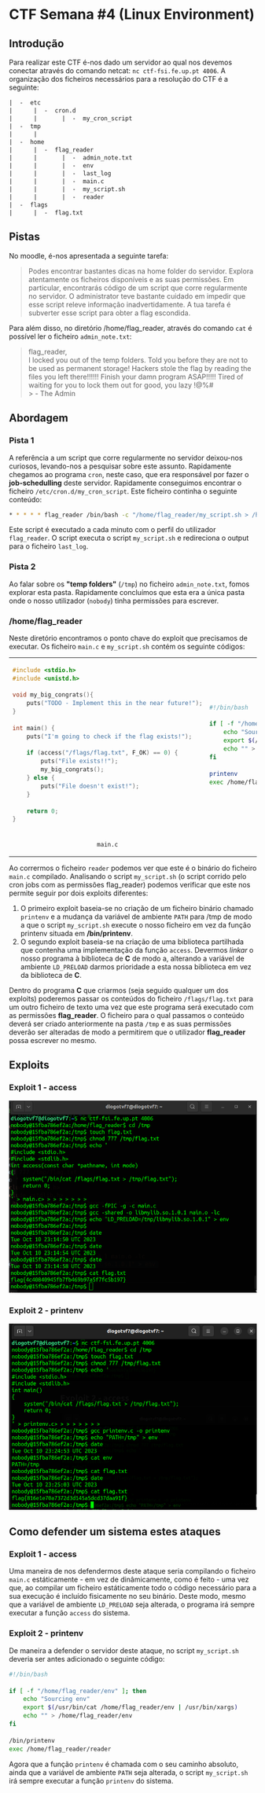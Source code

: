 # CTF Semana #4 (Linux Environment)

## Introdução

Para realizar este CTF é-nos dado um servidor ao qual nos devemos conectar através do comando netcat: `nc ctf-fsi.fe.up.pt 4006`.
A organização dos ficheiros necessários para a resolução do CTF é a seguinte:

```
|  -  etc
|      |  -  cron.d
|      |       |  -  my_cron_script
|  -  tmp
|      |
|  -  home
|      |  -  flag_reader
|      |       |  -  admin_note.txt
|      |       |  -  env
|      |       |  -  last_log
|      |       |  -  main.c
|      |       |  -  my_script.sh
|      |       |  -  reader
|  -  flags
|      |  -  flag.txt
```

## Pistas

No moodle, é-nos apresentada a seguinte tarefa:

> Podes encontrar bastantes dicas na home folder do servidor. Explora atentamente os ficheiros disponíveis e as suas permissões. Em particular, encontrarás código de um script que corre regularmente no servidor. O administrator teve bastante cuidado em impedir que esse script releve informação inadvertidamente. A tua tarefa é subverter esse script para obter a flag escondida.

Para além disso, no diretório /home/flag_reader, através do comando `cat` é possível ler o ficheiro `admin_note.txt`:

> flag_reader, <br>
> I locked you out of the temp folders.
> Told you before they are not to be used as permanent storage!
> Hackers stole the flag by reading the files you left there!!!!!!
> Finish your damn program ASAP!!!!!
> Tired of waiting for you to lock them out for good, you lazy !@%# <br> > \- The Admin

## Abordagem

### Pista 1

A referência a um script que corre regularmente no servidor deixou-nos curiosos, levando-nos a pesquisar sobre este assunto. Rapidamente chegamos ao programa `cron`, neste caso, que era responsável por fazer o **job-schedulling** deste servidor.
Rapidamente conseguimos encontrar o ficheiro `/etc/cron.d/my_cron_script`. Este ficheiro continha o seguinte conteúdo:

```bash
* * * * * flag_reader /bin/bash -c "/home/flag_reader/my_script.sh > /home/flag_reader/last_log"
```

Este script é executado a cada minuto com o perfil do utilizador `flag_reader`. O script executa o script `my_script.sh` e redireciona o output para o ficheiro `last_log`.

### Pista 2

Ao falar sobre os **"temp folders"** (`/tmp`) no ficheiro `admin_note.txt`, fomos explorar esta pasta. Rapidamente concluímos que esta era a única pasta onde o nosso utilizador (`nobody`) tinha permissões para escrever.

### /home/flag_reader

Neste diretório encontramos o ponto chave do exploit que precisamos de executar. Os ficheiro `main.c` e `my_script.sh` contém os seguinte códigos:

<table>
<tr>
<td>

```c
#include <stdio.h>
#include <unistd.h>

void my_big_congrats(){
    puts("TODO - Implement this in the near future!");
}

int main() {
    puts("I'm going to check if the flag exists!");

    if (access("/flags/flag.txt", F_OK) == 0) {
        puts("File exists!!");
        my_big_congrats();
    } else {
        puts("File doesn't exist!");
    }

    return 0;
}
```

</td>
<td>

```bash
#!/bin/bash

if [ -f "/home/flag_reader/env" ]; then
    echo "Sourcing env"
    export $(/usr/bin/cat /home/flag_reader/env | /usr/bin/xargs)
    echo "" > /home/flag_reader/env
fi

printenv
exec /home/flag_reader/reader
```

</td>
</tr>
<tr>
<td>
<center>

`main.c`

</center>
</td>
<td>
<center>

`my_script.sh`

</center>
</td>
</tr>
</table>

Ao corrermos o ficheiro `reader` podemos ver que este é o binário do ficheiro `main.c` compilado. Analisando o script `my_script.sh` (o script corrido pelo cron jobs com as permissões flag_reader) podemos verificar que este nos permite seguir por dois exploits diferentes:

1. O primeiro exploit baseia-se no criação de um ficheiro binário chamado `printenv` e a mudança da variável de ambiente `PATH` para /tmp de modo a que o script `my_script.sh` execute o nosso ficheiro em vez da função printenv situada em **/bin/printenv**.
2. O segundo exploit baseia-se na criação de uma biblioteca partilhada que contenha uma implementação da função `access`. Devermos _linkar_ o nosso programa à biblioteca de **C** de modo a, alterando a variável de ambiente `LD_PRELOAD` darmos prioridade a esta nossa biblioteca em vez da biblioteca de **C**.

Dentro do programa **C** que criarmos (seja seguido qualquer um dos exploits) poderemos passar os conteúdos do ficheiro `/flags/flag.txt` para um outro ficheiro de texto uma vez que este programa será executado com as permissões **flag_reader**. O ficheiro para o qual passamos o conteúdo deverá ser criado anteriormente na pasta `/tmp` e as suas permissões deverão ser alteradas de modo a permitirem que o utilizador **flag_reader** possa escrever no mesmo.

## Exploits

### Exploit 1 - access

<img src="images/ctf4/exploit1.png">

### Exploit 2 - printenv

<img src="images/ctf4/exploit2.png">

## Como defender um sistema estes ataques

### Exploit 1 - access

Uma maneira de nos defendermos deste ataque seria compilando o ficheiro `main.c` estáticamente - em vez de dinâmicamente, como é feito - uma vez que, ao compilar um ficheiro estáticamente todo o código necessário para a sua execução é incluído fisicamente no seu binário. Deste modo, mesmo que a variável de ambiente `LD_PRELOAD` seja alterada, o programa irá sempre executar a função `access` do sistema.

### Exploit 2 - printenv

De maneira a defender o servidor deste ataque, no script `my_script.sh` deveria ser antes adicionado o seguinte código:

```bash
#!/bin/bash

if [ -f "/home/flag_reader/env" ]; then
    echo "Sourcing env"
    export $(/usr/bin/cat /home/flag_reader/env | /usr/bin/xargs)
    echo "" > /home/flag_reader/env
fi

/bin/printenv
exec /home/flag_reader/reader
```

Agora que a função `printenv` é chamada com o seu caminho absoluto, ainda que a variável de ambiente `PATH` seja alterada, o script `my_script.sh` irá sempre executar a função `printenv` do sistema.
